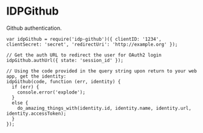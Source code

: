 # IDPGithub

Github authentication.

    var idpGithub = require('idp-github')({ clientID: '1234', clientSecret: 'secret', 'redirectUri': 'http://example.org' });

    // Get the auth URL to redirect the user for OAuth2 login
    idpGithub.authUrl({ state: 'session_id' });

    // Using the code provided in the query string upon return to your web app, get the identity:
    idpGithub(code, function (err, identity) {
      if (err) {
        console.error('explode');
      }
      else {
        do_amazing_things_with(identity.id, identity.name, identity.url, identity.accessToken);
      }
    });
